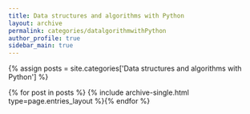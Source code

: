 ```yaml
---
title: Data structures and algorithms with Python
layout: archive
permalink: categories/datalgorithmwithPython
author_profile: true
sidebar_main: true
---
```




{% assign posts = site.categories['Data structures and algorithms with Python'] %}

{% for post in posts %} {% include archive-single.html type=page.entries_layout %}{% endfor %}
